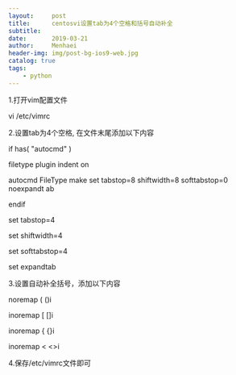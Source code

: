 ```yaml
---
layout:     post
title:      centosvi设置tab为4个空格和括号自动补全
subtitle:   
date:       2019-03-21
author:     Menhaei
header-img: img/post-bg-ios9-web.jpg
catalog: true
tags:
    - python
---
```

1.打开vim配置文件

vi /etc/vimrc

2.设置tab为4个空格, 在文件末尾添加以下内容

if has( "autocmd" )

filetype plugin indent on

autocmd FileType make set tabstop=8 shiftwidth=8 softtabstop=0 noexpandt ab

endif

set tabstop=4

set shiftwidth=4

set softtabstop=4

set expandtab

3.设置自动补全括号，添加以下内容

noremap ( ()<ESC>i 

inoremap [ []<ESC>i 

inoremap { {}<ESC>i 

inoremap < <><ESC>i

4.保存/etc/vimrc文件即可
